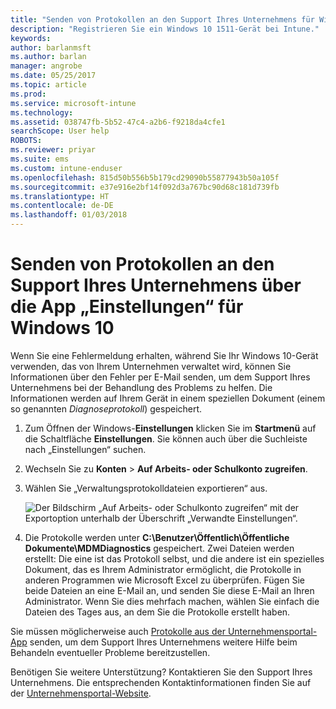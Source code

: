 ```yaml
---
title: "Senden von Protokollen an den Support Ihres Unternehmens für Windows 10-Geräte | Microsoft-Dokumentation"
description: "Registrieren Sie ein Windows 10 1511-Gerät bei Intune."
keywords: 
author: barlanmsft
ms.author: barlan
manager: angrobe
ms.date: 05/25/2017
ms.topic: article
ms.prod: 
ms.service: microsoft-intune
ms.technology: 
ms.assetid: 038747fb-5b52-47c4-a2b6-f9218da4cfe1
searchScope: User help
ROBOTS: 
ms.reviewer: priyar
ms.suite: ems
ms.custom: intune-enduser
ms.openlocfilehash: 815d50b556b5b179cd29090b55877943b50a105f
ms.sourcegitcommit: e37e916e2bf14f092d3a767bc90d68c181d739fb
ms.translationtype: HT
ms.contentlocale: de-DE
ms.lasthandoff: 01/03/2018
---
```

# <a name="send-logs-to-your-company-support-from-the-settings-app-for-windows-10"></a>Senden von Protokollen an den Support Ihres Unternehmens über die App „Einstellungen“ für Windows 10

Wenn Sie eine Fehlermeldung erhalten, während Sie Ihr Windows 10-Gerät verwenden, das von Ihrem Unternehmen verwaltet wird, können Sie Informationen über den Fehler per E-Mail senden, um dem Support Ihres Unternehmens bei der Behandlung des Problems zu helfen. Die Informationen werden auf Ihrem Gerät in einem speziellen Dokument (einem so genannten _Diagnoseprotokoll_) gespeichert.

1. Zum Öffnen der Windows-**Einstellungen** klicken Sie im **Startmenü** auf die Schaltfläche **Einstellungen**. Sie können auch über die Suchleiste nach „Einstellungen“ suchen.
2. Wechseln Sie zu **Konten** > **Auf Arbeits- oder Schulkonto zugreifen**.
3. Wählen Sie „Verwaltungsprotokolldateien exportieren“ aus.

   ![Der Bildschirm „Auf Arbeits- oder Schulkonto zugreifen“ mit der Exportoption unterhalb der Überschrift „Verwandte Einstellungen“.](./media/w10-export-logs.png)

4. Die Protokolle werden unter **C:\Benutzer\Öffentlich\Öffentliche Dokumente\MDMDiagnostics** gespeichert. Zwei Dateien werden erstellt: Die eine ist das Protokoll selbst, und die andere ist ein spezielles Dokument, das es Ihrem Administrator ermöglicht, die Protokolle in anderen Programmen wie Microsoft Excel zu überprüfen. Fügen Sie beide Dateien an eine E-Mail an, und senden Sie diese E-Mail an Ihren Administrator. Wenn Sie dies mehrfach machen, wählen Sie einfach die Dateien des Tages aus, an dem Sie die Protokolle erstellt haben. 

Sie müssen möglicherweise auch [Protokolle aus der Unternehmensportal-App](send-logs-to-your-it-admin-cp-windows.md) senden, um dem Support Ihres Unternehmens weitere Hilfe beim Behandeln eventueller Probleme bereitzustellen. 

Benötigen Sie weitere Unterstützung? Kontaktieren Sie den Support Ihres Unternehmens. Die entsprechenden Kontaktinformationen finden Sie auf der [Unternehmensportal-Website](https://portal.manage.microsoft.com#HelpDeskDialog).
